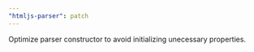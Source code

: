 ```yaml
---
"htmljs-parser": patch
---
```


Optimize parser constructor to avoid initializing unecessary properties.
